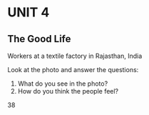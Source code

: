 # UNIT 4

## The Good Life

Workers at a textile factory in Rajasthan, India

Look at the photo and answer the questions:

1. What do you see in the photo?
2. How do you think the people feel?

38